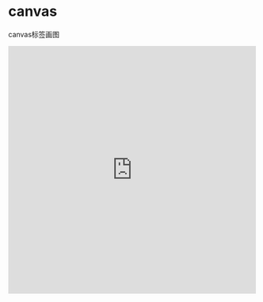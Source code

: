 # canvas
canvas标签画图

<embed src="https://github.com/HuMengtingya/canvas/blob/master/examples/images/diamond.mp4" width="500px" height="500px" autostart="true"></embed>